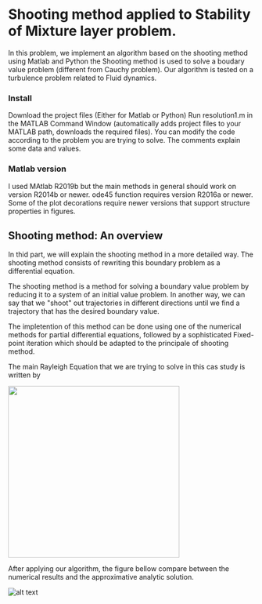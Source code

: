 
# Shooting method applied to Stability of Mixture layer problem.

In this problem, we implement an algorithm based on the shooting method using Matlab and Python the Shooting method is used to solve a boudary value problem (different from Cauchy problem). Our algorithm is tested on a turbulence problem related to Fluid dynamics. 

### Install
Download the project files (Either for Matlab or Python)
Run resolution1.m in the MATLAB Command Window (automatically adds project files to your MATLAB path, downloads the required files).
You can modify the code according to the problem you are trying to solve. The comments explain some data and values.

### Matlab version
I used MAtlab R2019b  but the main methods in general should work on version R2014b or newer. ode45 function requires version R2016a or newer. Some of the plot decorations require newer versions that support structure properties in figures. 


## Shooting method: An overview
In thid part, we will explain the shooting method in a more detailed way. The shooting method consists of rewriting this boundary problem as a differential equation.

The shooting method is a method for solving a boundary value problem by reducing it to a system of an initial value problem. In another way, we can say that we "shoot" out trajectories in different directions until we find a trajectory that has the desired boundary value.

The impletention of this method can be done using one of the numerical methods for partial differential equations, followed by a sophisticated Fixed-point iteration which should be adapted to the principale of shooting method.


The main Rayleigh Equation that we are trying to solve in this cas study is written by

<img src="https://i.ibb.co/HppHBBn/Capture-d-e-cran-2019-12-07-a-15-28-30.png" class="center" width="350"  >


After applying our algorithm, the figure bellow compare between the numerical results and the approximative analytic solution. 

![alt text](https://i.ibb.co/Pc3x0Z0/untitled.png)


